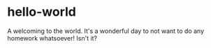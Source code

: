# hello-world
A welcoming to the world.
It's a wonderful day to not want to do any homework whatsoever!
Isn't it?
